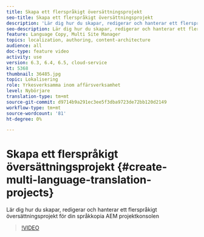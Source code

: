 ```yaml
---
title: Skapa ett flerspråkigt översättningsprojekt
seo-title: Skapa ett flerspråkigt översättningsprojekt
description: 'Lär dig hur du skapar, redigerar och hanterar ett flerspråkigt översättningsprojekt för din språkkopia AEM projektkonsolen '
seo-description: Lär dig hur du skapar, redigerar och hanterar ett flerspråkigt översättningsprojekt för din språkkopia AEM projektkonsolen
feature: Language Copy, Multi Site Manager
topics: localization, authoring, content-architecture
audience: all
doc-type: feature video
activity: use
version: 6.3, 6.4, 6.5, cloud-service
kt: 5368
thumbnail: 36485.jpg
topic: Lokalisering
role: Yrkesverksamma inom affärsverksamhet
level: Nybörjare
translation-type: tm+mt
source-git-commit: d9714b9a291ec3ee5f3dba9723de72bb120d2149
workflow-type: tm+mt
source-wordcount: '81'
ht-degree: 0%

---
```



# Skapa ett flerspråkigt översättningsprojekt {#create-multi-language-translation-projects}

Lär dig hur du skapar, redigerar och hanterar ett flerspråkigt översättningsprojekt för din språkkopia AEM projektkonsolen

>[!VIDEO](https://video.tv.adobe.com/v/36485?quality=12&learn=on)
